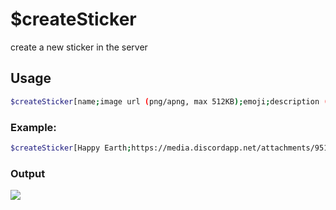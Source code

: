 # $createSticker

create a new sticker in the server

## Usage

```bash
$createSticker[name;image url (png/apng, max 512KB);emoji;description (optional);return sticker id (yes/no)]
```

### Example:
```bash
$createSticker[Happy Earth;https://media.discordapp.net/attachments/951590503370063872/1028690645222690867/happy_earth.png;😄;I'm happy when earth is happy]
```

### Output
![](https://i.imgur.com/RnZdfeL.png)